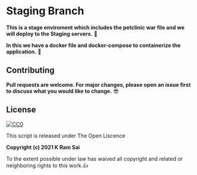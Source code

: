 # Staging Branch
**This is a stage enviroment which includes the petclinic war file and we will deploy to the Staging servers.** :punch:

**In this we have a docker file and docker-compose to containerize the application.** :metal:

## Contributing
**Pull requests are welcome. For major changes, please open an issue first to discuss what you would like to change.** :sunglasses:

## License

[![CC0](https://licensebuttons.net/p/zero/1.0/88x31.png)](https://creativecommons.org/publicdomain/zero/1.0/)

This script is released under The Open Liscence

**Copyright (c) 2021 K Ram Sai**

To the extent possible under law has waived all copyright and related or neighboring rights to this work.:thumbsup:

